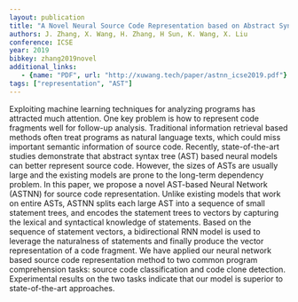 ```yaml
---
layout: publication
title: "A Novel Neural Source Code Representation based on Abstract Syntax Tree"
authors: J. Zhang, X. Wang, H. Zhang, H Sun, K. Wang, X. Liu
conference: ICSE
year: 2019
bibkey: zhang2019novel
additional_links:
   - {name: "PDF", url: "http://xuwang.tech/paper/astnn_icse2019.pdf"}
tags: ["representation", "AST"]
---
```

Exploiting machine learning techniques for analyzing programs has attracted much attention. One key problem is how to represent code fragments well for follow-up analysis. Traditional information retrieval based methods often treat programs as natural language texts, which could miss important semantic information of source code. Recently, state-of-the-art studies demonstrate that abstract syntax tree (AST) based neural models can better represent source code. However, the sizes of ASTs are usually large and the existing models are prone to the long-term dependency problem. In this paper, we propose a novel AST-based Neural Network (ASTNN) for source code representation. Unlike existing models that work on entire ASTs, ASTNN splits each large AST into a sequence of small statement trees, and encodes the statement trees to vectors by capturing the lexical and syntactical knowledge of statements. Based on the sequence of statement vectors, a bidirectional RNN model is used to leverage the naturalness of statements and finally produce the vector representation of a code fragment. We have applied our neural network based source code representation method to two common program comprehension tasks: source code classification and code clone detection. Experimental results on the two tasks indicate that our model is superior to state-of-the-art approaches.
